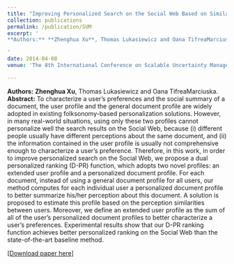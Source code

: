 ```yaml
---
title: "Improving Personalized Search on the Social Web Based on Similarities between Users"
collection: publications
permalink: /publication/SUM
excerpt: '
**Authors:** **Zhenghua Xu**, Thomas Lukasiewicz and Oana TifreaMarciuska.

'
date: 2014-04-08
venue: 'The 8th International Conference on Scalable Uncertainty Management (SUM), (EI )'

---
```

**Authors:** **Zhenghua Xu**, Thomas Lukasiewicz and Oana TifreaMarciuska.    
**Abstract:** To characterize a user’s preferences and the social summary of a document, the user profile and the general document profile are widely adopted in existing folksonomy-based personalization solutions. However, in many real-world situations, using only these two profiles cannot personalize well the search results on the Social Web, because (i) different people usually have different perceptions about the same document, and (ii) the information contained in the user profile is usually not comprehensive enough to characterize a user’s preference. Therefore, in this work, in order to improve personalized search on the Social Web, we propose a dual personalized ranking (D-PR) function, which adopts two novel profiles: an extended user profile and a personalized document profile. For each document, instead of using a general document profile for all users, our method computes for each individual user a personalized document profile to better summarize his/her perception about this document. A solution is proposed to estimate this profile based on the perception similarities between users. Moreover, we define an extended user profile as the sum of all of the user’s personalized document profiles to better characterize a user’s preferences. Experimental results show that our D-PR ranking function achieves better personalized ranking on the Social Web than the state-of-the-art baseline method.

[[Download paper here]](http://zhx-hebut.github.io/files/SUM.pdf)
